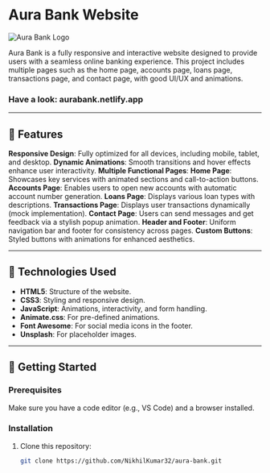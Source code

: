 # Aura Bank Website

![Aura Bank Logo](http://bit.ly/41Y0Nbn)

Aura Bank is a fully responsive and interactive website designed to provide users with a seamless online banking experience. This project includes multiple pages such as the home page, accounts page, loans page, transactions page, and contact page, with good UI/UX and animations.

### Have a look: aurabank.netlify.app

---

## 🌟 Features

**Responsive Design**: Fully optimized for all devices, including mobile, tablet, and desktop.
**Dynamic Animations**: Smooth transitions and hover effects enhance user interactivity.
**Multiple Functional Pages**:
  **Home Page**: Showcases key services with animated sections and call-to-action buttons.
  **Accounts Page**: Enables users to open new accounts with automatic account number generation.
  **Loans Page**: Displays various loan types with descriptions.
  **Transactions Page**: Displays user transactions dynamically (mock implementation).
  **Contact Page**: Users can send messages and get feedback via a stylish popup animation.
**Header and Footer**: Uniform navigation bar and footer for consistency across pages.
**Custom Buttons**: Styled buttons with animations for enhanced aesthetics.

---

## 🔧 Technologies Used

- **HTML5**: Structure of the website.
- **CSS3**: Styling and responsive design.
- **JavaScript**: Animations, interactivity, and form handling.
- **Animate.css**: For pre-defined animations.
- **Font Awesome**: For social media icons in the footer.
- **Unsplash**: For placeholder images.

---

## 🚀 Getting Started

### Prerequisites
Make sure you have a code editor (e.g., VS Code) and a browser installed.

### Installation
1. Clone this repository:
   ```bash
   git clone https://github.com/NikhilKumar32/aura-bank.git

